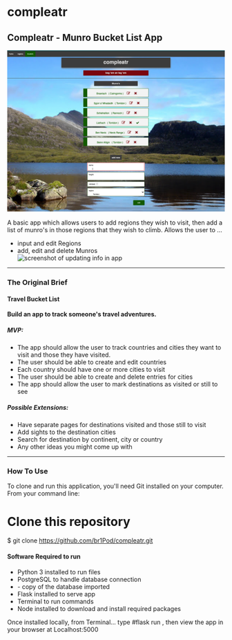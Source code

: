 # compleatr

<h2>Compleatr - Munro Bucket List App</h2>
<img src="https://raw.githubusercontent.com/br1Pod/compleatr/main/docs/PDA%20docs/app_screenshot.png" alt="screenshot of app" title="screenshot of app" />

A basic app which allows users to add regions they wish to visit, then add a list of munro's in those regions that they wish to climb.
Allows the user to ...
<ul>
<li>input and edit Regions </li>
<li>add, edit and delete Munros <br>
<img src="https://raw.githubusercontent.com/br1Pod/compleatr/main/docs/PDA%20docs/Output_Feedback.gif" alt="screenshot of updating info in app" title="screenshot of updating info in app" /></li>
</ul>

<hr>

<h3> The Original Brief </h3>
<h4>Travel Bucket List</h4>
<b>Build an app to track someone's travel adventures.</b>

<h5>MVP:</h5>
<ul>
<li>The app should allow the user to track countries and cities they want to visit and those they have visited.</li>
<li>The user should be able to create and edit countries</li>
<li>Each country should have one or more cities to visit</li>
<li>The user should be able to create and delete entries for cities</li>
<li>The app should allow the user to mark destinations as visited or still to see</li>
</ul>

<h5>Possible Extensions:</h5>
<ul>
<li>Have separate pages for destinations visited and those still to visit</li>
<li>Add sights to the destination cities</li>
<li>Search for destination by continent, city or country</li>
<li>Any other ideas you might come up with</li>
</ul>

<hr>

<h3>How To Use</h3>
To clone and run this application, you'll need Git installed on your computer. From your command line:

# Clone this repository
$ git clone https://github.com/br1Pod/compleatr.git

<h4>Software Required to run</h4>
<ul>
<li>Python 3 installed to run files</li>
<li>PostgreSQL to handle database connection</li>
<li>- copy of the database imported</li>
<li>Flask installed to serve app</li>
<li>Terminal to run commands</li>
<li>Node installed to download and install required packages</li>
</ul>
<p>Once installed locally, from Terminal... type #flask run , then view the app in your browser at Localhost:5000


